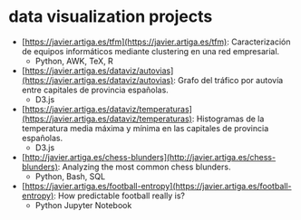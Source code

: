 # data visualization projects

- [https://javier.artiga.es/tfm](https://javier.artiga.es/tfm): Caracterización de equipos informáticos mediante clustering en una red empresarial.
    - Python, AWK, TeX, R
- [https://javier.artiga.es/dataviz/autovias](https://javier.artiga.es/dataviz/autovias): Grafo del tráfico por autovía entre capitales de provincia españolas.
    - D3.js
- [https://javier.artiga.es/dataviz/temperaturas](https://javier.artiga.es/dataviz/temperaturas): Histogramas de la temperatura media máxima y mínima en las capitales de provincia españolas.
    - D3.js
- [http://javier.artiga.es/chess-blunders](http://javier.artiga.es/chess-blunders): Analyzing the most common chess blunders.
    - Python, Bash, SQL
- [https://javier.artiga.es/football-entropy](https://javier.artiga.es/football-entropy): How predictable football really is?
    - Python Jupyter Notebook
